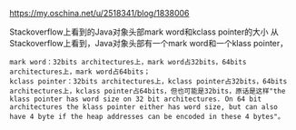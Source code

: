 

https://my.oschina.net/u/2518341/blog/1838006

 Stackoverflow上看到的Java对象头部mark word和kclass pointer的大小
    从Stackoverflow上看到，Java对象头部有一个mark word和一个klass pointer，

    mark word：32bits architectures上，mark word占32bits，64bits architectures上，mark word占64bits；
    kclass pointer：32bits architectures上，kclass pointer占32bits，64bits architectures上，kclass pointer占64bits，但也可能是32bits，原话是这样"the klass pointer has word size on 32 bit architectures. On 64 bit architectures the klass pointer either has word size, but can also have 4 byte if the heap addresses can be encoded in these 4 bytes"。
    